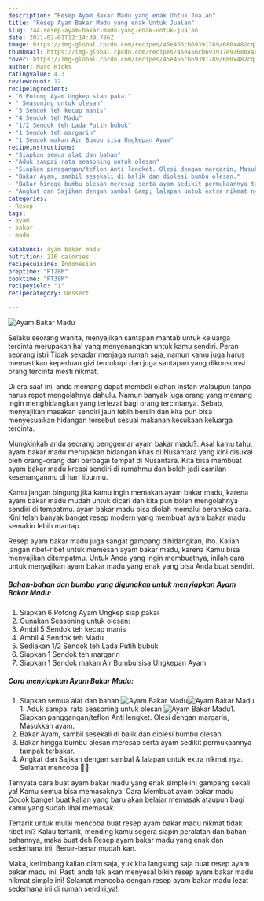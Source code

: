 ```yaml
---
description: "Resep Ayam Bakar Madu yang enak Untuk Jualan"
title: "Resep Ayam Bakar Madu yang enak Untuk Jualan"
slug: 744-resep-ayam-bakar-madu-yang-enak-untuk-jualan
date: 2021-02-01T12:14:39.786Z
image: https://img-global.cpcdn.com/recipes/45e456cb69391789/680x482cq70/ayam-bakar-madu-foto-resep-utama.jpg
thumbnail: https://img-global.cpcdn.com/recipes/45e456cb69391789/680x482cq70/ayam-bakar-madu-foto-resep-utama.jpg
cover: https://img-global.cpcdn.com/recipes/45e456cb69391789/680x482cq70/ayam-bakar-madu-foto-resep-utama.jpg
author: Marc Hicks
ratingvalue: 4.3
reviewcount: 12
recipeingredient:
- "6 Potong Ayam Ungkep siap pakai"
- " Seasoning untuk olesan"
- "5 Sendok teh kecap manis"
- "4 Sendok teh Madu"
- "1/2 Sendok teh Lada Putih bubuk"
- "1 Sendok teh margarin"
- "1 Sendok makan Air Bumbu sisa Ungkepan Ayam"
recipeinstructions:
- "Siapkan semua alat dan bahan"
- "Aduk sampai rata seasoning untuk olesan"
- "Siapkan panggangan/teflon Anti lengket. Olesi dengan margarin, Masukkan ayam."
- "Bakar Ayam, sambil sesekali di balik dan diolesi bumbu olesan."
- "Bakar hingga bumbu olesan meresap serta ayam sedikit permukaannya tampak terbakar."
- "Angkat dan Sajikan dengan sambal &amp; lalapan untuk extra nikmat nya. Selamat mencoba 🤗😘"
categories:
- Resep
tags:
- ayam
- bakar
- madu

katakunci: ayam bakar madu 
nutrition: 216 calories
recipecuisine: Indonesian
preptime: "PT28M"
cooktime: "PT38M"
recipeyield: "1"
recipecategory: Dessert

---
```



![Ayam Bakar Madu](https://img-global.cpcdn.com/recipes/45e456cb69391789/680x482cq70/ayam-bakar-madu-foto-resep-utama.jpg)

Selaku seorang wanita, menyajikan santapan mantab untuk keluarga tercinta merupakan hal yang menyenangkan untuk kamu sendiri. Peran seorang istri Tidak sekadar menjaga rumah saja, namun kamu juga harus memastikan keperluan gizi tercukupi dan juga santapan yang dikonsumsi orang tercinta mesti nikmat.

Di era  saat ini, anda memang dapat membeli olahan instan walaupun tanpa harus repot mengolahnya dahulu. Namun banyak juga orang yang memang ingin menghidangkan yang terlezat bagi orang tercintanya. Sebab, menyajikan masakan sendiri jauh lebih bersih dan kita pun bisa menyesuaikan hidangan tersebut sesuai makanan kesukaan keluarga tercinta. 



Mungkinkah anda seorang penggemar ayam bakar madu?. Asal kamu tahu, ayam bakar madu merupakan hidangan khas di Nusantara yang kini disukai oleh orang-orang dari berbagai tempat di Nusantara. Kita bisa membuat ayam bakar madu kreasi sendiri di rumahmu dan boleh jadi camilan kesenanganmu di hari liburmu.

Kamu jangan bingung jika kamu ingin memakan ayam bakar madu, karena ayam bakar madu mudah untuk dicari dan kita pun boleh mengolahnya sendiri di tempatmu. ayam bakar madu bisa diolah memalui beraneka cara. Kini telah banyak banget resep modern yang membuat ayam bakar madu semakin lebih mantap.

Resep ayam bakar madu juga sangat gampang dihidangkan, lho. Kalian jangan ribet-ribet untuk memesan ayam bakar madu, karena Kamu bisa menyajikan ditempatmu. Untuk Anda yang ingin membuatnya, inilah cara untuk menyajikan ayam bakar madu yang enak yang bisa Anda buat sendiri.

<!--inarticleads1-->

##### Bahan-bahan dan bumbu yang digunakan untuk menyiapkan Ayam Bakar Madu:

1. Siapkan 6 Potong Ayam Ungkep siap pakai
1. Gunakan  Seasoning untuk olesan:
1. Ambil 5 Sendok teh kecap manis
1. Ambil 4 Sendok teh Madu
1. Sediakan 1/2 Sendok teh Lada Putih bubuk
1. Siapkan 1 Sendok teh margarin
1. Siapkan 1 Sendok makan Air Bumbu sisa Ungkepan Ayam




<!--inarticleads2-->

##### Cara menyiapkan Ayam Bakar Madu:

1. Siapkan semua alat dan bahan
<img src="https://img-global.cpcdn.com/steps/11577e29635e36ed/160x128cq70/ayam-bakar-madu-langkah-memasak-1-foto.jpg" alt="Ayam Bakar Madu"><img src="https://img-global.cpcdn.com/steps/b50ece82f5a5b597/160x128cq70/ayam-bakar-madu-langkah-memasak-1-foto.jpg" alt="Ayam Bakar Madu">1. Aduk sampai rata seasoning untuk olesan
<img src="https://img-global.cpcdn.com/steps/1a24815a89e2e352/160x128cq70/ayam-bakar-madu-langkah-memasak-2-foto.jpg" alt="Ayam Bakar Madu">1. Siapkan panggangan/teflon Anti lengket. Olesi dengan margarin, Masukkan ayam.
1. Bakar Ayam, sambil sesekali di balik dan diolesi bumbu olesan.
1. Bakar hingga bumbu olesan meresap serta ayam sedikit permukaannya tampak terbakar.
1. Angkat dan Sajikan dengan sambal &amp; lalapan untuk extra nikmat nya. Selamat mencoba 🤗😘




Ternyata cara buat ayam bakar madu yang enak simple ini gampang sekali ya! Kamu semua bisa memasaknya. Cara Membuat ayam bakar madu Cocok banget buat kalian yang baru akan belajar memasak ataupun bagi kamu yang sudah lihai memasak.

Tertarik untuk mulai mencoba buat resep ayam bakar madu nikmat tidak ribet ini? Kalau tertarik, mending kamu segera siapin peralatan dan bahan-bahannya, maka buat deh Resep ayam bakar madu yang enak dan sederhana ini. Benar-benar mudah kan. 

Maka, ketimbang kalian diam saja, yuk kita langsung saja buat resep ayam bakar madu ini. Pasti anda tak akan menyesal bikin resep ayam bakar madu nikmat simple ini! Selamat mencoba dengan resep ayam bakar madu lezat sederhana ini di rumah sendiri,ya!.

